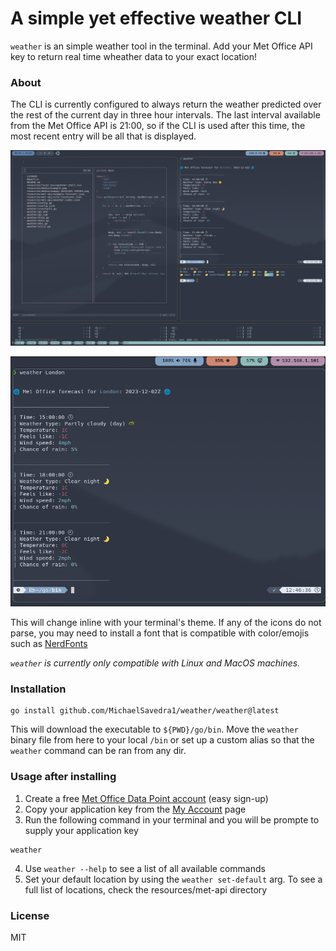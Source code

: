 # A simple yet effective weather CLI 

`weather` is an simple weather tool in the terminal.
Add your Met Office API key to return real time wheather data to your exact location!

### About
The CLI is currently configured to always return the weather predicted over the rest of the current day in three hour intervals. The last interval available from the Met Office API is 21:00, so if the CLI is used after this time, the most recent entry will be all that is displayed. 

<p align="center">
  <img src="./resources/media/swappy-20231202-124415.png?raw=true" alt="Example" />
</p>

<p align="center">
  <img src="./resources/media/swappy-20231202-124719.png?raw=true" alt="Example" />
</p>


This will change inline with your terminal's theme. If any of the icons do not parse, you may need to install a font that is compatible with color/emojis such as [NerdFonts](https://docs.rockylinux.org/books/nvchad/nerd_fonts/)

*`weather` is currently only compatible with Linux and MacOS machines.*

### Installation

```
go install github.com/MichaelSavedra1/weather/weather@latest
```
This will download the executable to `${PWD}/go/bin`. Move the `weather` binary file from here to your local `/bin` or set up a custom alias so that the `weather` command can be ran from any dir. 

### Usage after installing
1. Create a free [Met Office Data Point account](https://register.metoffice.gov.uk/MyAccountClient/account/view) (easy sign-up)
2. Copy your application key from the [My Account](https://register.metoffice.gov.uk/MyAccountClient/account/view) page 
3. Run the following command in your terminal and you will be prompte to supply your application key
```
weather
```
4. Use `weather --help` to see a list of all available commands
5. Set your default location by using the `weather set-default` arg. To see a full list of locations, check the resources/met-api directory

### License

MIT